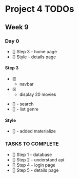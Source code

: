 # Project 4 TODOs
## Week 9
### Day 0
- [] Step 3 - home page
- [] Style - details page
#### Step 3
- [x] - navbar
- [x] - display 20 movies
- [] - search
- [] - list genre

#### Style
- [] - added materialize
### TASKS TO COMPLETE
- [] Step 1 - database
- [] Step 2 - understand api
- [] Step 4 - login page
- [] Step 5 - details page




